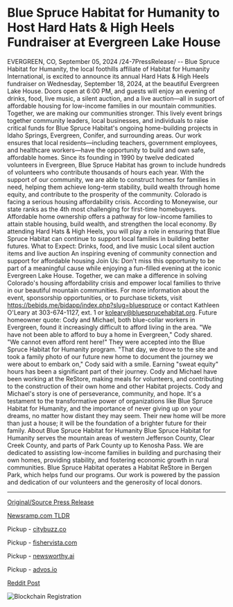 # Blue Spruce Habitat for Humanity to Host Hard Hats & High Heels Fundraiser at Evergreen Lake House

EVERGREEN, CO, September 05, 2024 /24-7PressRelease/ -- Blue Spruce Habitat for Humanity, the local foothills affiliate of Habitat for Humanity International, is excited to announce its annual Hard Hats & High Heels fundraiser on Wednesday, September 18, 2024, at the beautiful Evergreen Lake House. Doors open at 6:00 PM, and guests will enjoy an evening of drinks, food, live music, a silent auction, and a live auction—all in support of affordable housing for low-income families in our mountain communities. Together, we are making our communities stronger.   This lively event brings together community leaders, local businesses, and individuals to raise critical funds for Blue Spruce Habitat's ongoing home-building projects in Idaho Springs, Evergreen, Conifer, and surrounding areas. Our work ensures that local residents—including teachers, government employees, and healthcare workers—have the opportunity to build and own safe, affordable homes.  Since its founding in 1990 by twelve dedicated volunteers in Evergreen, Blue Spruce Habitat has grown to include hundreds of volunteers who contribute thousands of hours each year. With the support of our community, we are able to construct homes for families in need, helping them achieve long-term stability, build wealth through home equity, and contribute to the prosperity of the community.  Colorado is facing a serious housing affordability crisis. According to Moneywise, our state ranks as the 4th most challenging for first-time homebuyers. Affordable home ownership offers a pathway for low-income families to attain stable housing, build wealth, and strengthen the local economy. By attending Hard Hats & High Heels, you will play a role in ensuring that Blue Spruce Habitat can continue to support local families in building better futures.  What to Expect: Drinks, food, and live music Local silent auction items and live auction An inspiring evening of community connection and support for affordable housing  Join Us: Don't miss this opportunity to be part of a meaningful cause while enjoying a fun-filled evening at the iconic Evergreen Lake House. Together, we can make a difference in solving Colorado's housing affordability crisis and empower local families to thrive in our beautiful mountain communities.   For more information about the event, sponsorship opportunities, or to purchase tickets, visit https://bebids.me/bidapp/index.php?slug=bluespruce or contact Kathleen O'Leary at 303-674-1127, ext. 1 or koleary@bluesprucehabitat.org.  Future homeowner quote: Cody and Michael, both blue-collar workers in Evergreen, found it increasingly difficult to afford living in the area. "We have not been able to afford to buy a home in Evergreen," Cody shared. "We cannot even afford rent here!" They were accepted into the Blue Spruce Habitat for Humanity program. "That day, we drove to the site and took a family photo of our future new home to document the journey we were about to embark on," Cody said with a smile. Earning "sweat equity" hours has been a significant part of their journey. Cody and Michael have been working at the ReStore, making meals for volunteers, and contributing to the construction of their own home and other Habitat projects. Cody and Michael's story is one of perseverance, community, and hope. It's a testament to the transformative power of organizations like Blue Spruce Habitat for Humanity, and the importance of never giving up on your dreams, no matter how distant they may seem. Their new home will be more than just a house; it will be the foundation of a brighter future for their family.  About Blue Spruce Habitat for Humanity Blue Spruce Habitat for Humanity serves the mountain areas of western Jefferson County, Clear Creek County, and parts of Park County up to Kenosha Pass. We are dedicated to assisting low-income families in building and purchasing their own homes, providing stability, and fostering economic growth in rural communities. Blue Spruce Habitat operates a Habitat ReStore in Bergen Park, which helps fund our programs. Our work is powered by the passion and dedication of our volunteers and the generosity of local donors. 

---

[Original/Source Press Release](https://www.24-7pressrelease.com/press-release/514047/blue-spruce-habitat-for-humanity-to-host-hard-hats-high-heels-fundraiser-at-evergreen-lake-house)
                    

[Newsramp.com TLDR](https://newsramp.com/curated-news/annual-fundraiser-to-support-affordable-housing-in-colorado-mountain-communities/69ced9f6bb2e1257b1afec588ea7d329) 


Pickup - [citybuzz.co](https://citybuzz.co/2024/09/05/blue-spruce-habitat-for-humanity-announces-hard-hats-high-heels-fundraiser-to-combat-colorado-s-housing-crisis)

Pickup - [fishervista.com](https://fishervista.com/en/blue-spruce-habitat-for-humanity-announces-hard-hats-high-heels-fundraiser-to-support-affordable-housing/20246547)

Pickup - [newsworthy.ai](https://newsworthy.ai/en/blue-spruce-habitat-for-humanity-announces-hard-hats-high-heels-fundraiser-to-address-colorado-s-housing-crisis/20246547)

Pickup - [advos.io](https://advos.io/en/blue-spruce-habitat-for-humanity-to-host-fundraiser-at-evergreen-lake-house/20246547)
 



[Reddit Post](https://www.reddit.com/r/Business_NewsRamp/comments/1f9gsl2/annual_fundraiser_to_support_affordable_housing/) 



![Blockchain Registration](https://cdn.newsramp.app/24-7PressRelease/qrcode/249/5/mossg5ox.webp)